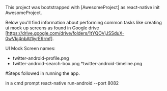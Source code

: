 This project was bootstrapped with [AwesomeProject] as react-native init AwesomeProject.

Below you'll find information about performing common tasks like creating ui mock up screens as found in Google drive  [https://drive.google.com/drive/folders/1tYQOVjJSSduX-0wVkj4nbAt1iyrE9rmf].

UI Mock Screen names:

* twitter-android-profile.png
* twitter-android-search-box.png
*twitter-android-timeline.png

#Steps followed in running the app.

in a cmd prompt
react-native run-android --port 8082